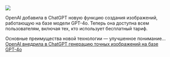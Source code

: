 <!--2025-04-01 13:33:03-->
<div class="yb">
  <div class="rss smaller1 habr"><img src="https://habrastorage.org/getpro/habr/upload_files/b2c/e2e/157/b2ce2e157a9a1692b0872812f2748ee7.jpg" /><p>OpenAI добавила в ChatGPT новую функцию создания изображений, работающую на базе модели GPT-4o. Теперь она доступна всем пользователям, включая тех, кто использует бесплатный тариф.&nbsp;&nbsp;</p><p>Основные преимущества новой технологии — улучшенное понимание... <br><a class="light" href="https://habr.com/ru/companies/click/news/896508/?utm_source=habrahabr&utm_medium=rss&utm_campaign=896508">OpenAI внедрила в ChatGPT генерацию точных изображений на базе GPT-4o</a></div>
</div>
